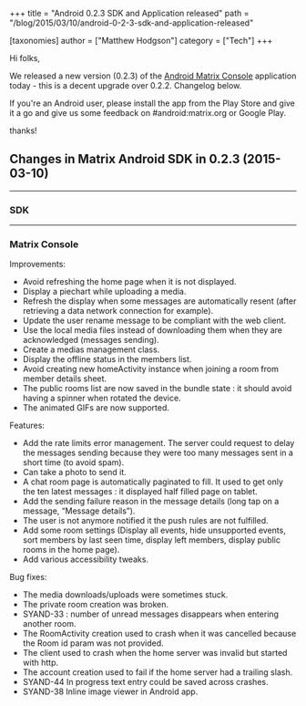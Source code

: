 +++
title = "Android 0.2.3 SDK and Application released"
path = "/blog/2015/03/10/android-0-2-3-sdk-and-application-released"

[taxonomies]
author = ["Matthew Hodgson"]
category = ["Tech"]
+++

Hi folks,

We released a new version (0.2.3) of the <a href="https://play.google.com/store/apps/details?id=org.matrix.androidsdk.alpha">Android Matrix Console</a> application today - this is a decent upgrade over 0.2.2.  Changelog below.

If you're an Android user, please install the app from the Play Store and give it a go and give us some feedback on #android:matrix.org or Google Play.

thanks!

## Changes in Matrix Android SDK in 0.2.3 (2015-03-10)

---

### SDK

---

### Matrix Console

Improvements:

* Avoid refreshing the home page when it is not displayed.
* Display a piechart while uploading a media.
* Refresh the display when some messages are automatically resent (after retrieving a data network connection for example).
* Update the user rename message to be compliant with the web client.
* Use the local media files instead of downloading them when they are acknowledged (messages sending).
* Create a medias management class.
* Display the offline status in the members list.
* Avoid creating new homeActivity instance when joining a room from member details sheet.
* The public rooms list are now saved in the bundle state : it should avoid having a spinner when rotated the device.
* The animated GIFs are now supported.

Features:

* Add the rate limits error management. The server could request to delay the messages sending because they were too many messages sent in a short time (to avoid spam).
* Can take a photo to send it.
* A chat room page is automatically paginated to fill. It used to get only the ten latest messages : it displayed half filled page on tablet.
* Add the sending failure reason in the message details (long tap on a message, “Message details”).
* The user is not anymore notified it the push rules are not fulfilled.
* Add some room settings (Display all events, hide unsupported events, sort members by last seen time, display left members, display public rooms in the home page).
* Add various accessibility tweaks.

Bug fixes:

* The media downloads/uploads were sometimes stuck.
* The private room creation was broken.
* SYAND-33 : number of unread messages disappears when entering another room.
* The RoomActivity creation used to crash when it was cancelled because the Room id param was not provided.
* The client used to crash when the home server was invalid but started with http.
* The account creation used to fail if the home server had a trailing slash.
* SYAND-44 In progress text entry could be saved across crashes.
* SYAND-38 Inline image viewer in Android app.
